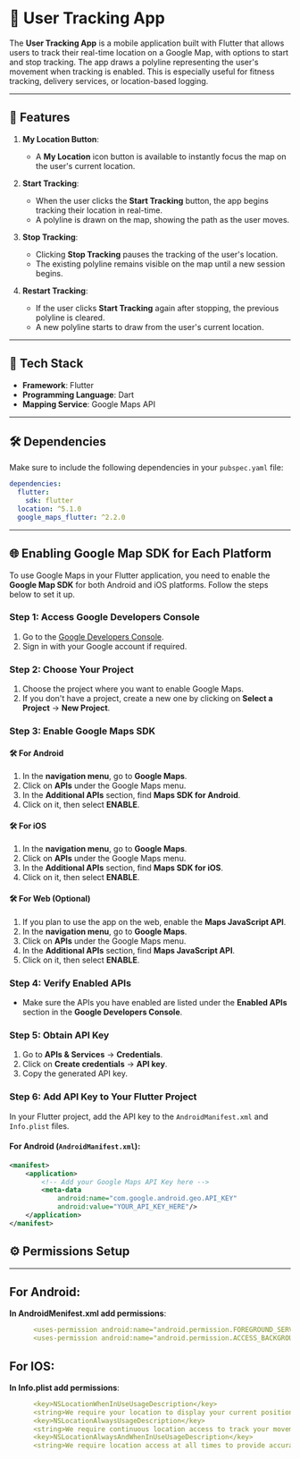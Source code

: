 # 📍 User Tracking App

The **User Tracking App** is a mobile application built with Flutter that allows users to track their real-time location on a Google Map, with options to start and stop tracking. The app draws a polyline representing the user's movement when tracking is enabled. This is especially useful for fitness tracking, delivery services, or location-based logging.

---

## 📱 Features

1. **My Location Button**:
   - A **My Location** icon button is available to instantly focus the map on the user's current location.

2. **Start Tracking**:
   - When the user clicks the **Start Tracking** button, the app begins tracking their location in real-time.
   - A polyline is drawn on the map, showing the path as the user moves.

3. **Stop Tracking**:
   - Clicking **Stop Tracking** pauses the tracking of the user's location.
   - The existing polyline remains visible on the map until a new session begins.

4. **Restart Tracking**:
   - If the user clicks **Start Tracking** again after stopping, the previous polyline is cleared.
   - A new polyline starts to draw from the user's current location.

---

## 🔧 Tech Stack

- **Framework**: Flutter
- **Programming Language**: Dart
- **Mapping Service**: Google Maps API

---

## 🛠️ Dependencies

Make sure to include the following dependencies in your `pubspec.yaml` file:

```yaml
dependencies:
  flutter:
    sdk: flutter
  location: ^5.1.0
  google_maps_flutter: ^2.2.0
```
---


## 🌐 Enabling Google Map SDK for Each Platform

To use Google Maps in your Flutter application, you need to enable the **Google Map SDK** for both Android and iOS platforms. Follow the steps below to set it up.

### Step 1: Access Google Developers Console

1. Go to the [Google Developers Console](https://console.cloud.google.com/).
2. Sign in with your Google account if required.

### Step 2: Choose Your Project

1. Choose the project where you want to enable Google Maps.
2. If you don't have a project, create a new one by clicking on **Select a Project** → **New Project**.

### Step 3: Enable Google Maps SDK

#### 🛠️ For Android

1. In the **navigation menu**, go to **Google Maps**.
2. Click on **APIs** under the Google Maps menu.
3. In the **Additional APIs** section, find **Maps SDK for Android**.
4. Click on it, then select **ENABLE**.

#### 🛠️ For iOS

1. In the **navigation menu**, go to **Google Maps**.
2. Click on **APIs** under the Google Maps menu.
3. In the **Additional APIs** section, find **Maps SDK for iOS**.
4. Click on it, then select **ENABLE**.

#### 🛠️ For Web (Optional)

1. If you plan to use the app on the web, enable the **Maps JavaScript API**.
2. In the **navigation menu**, go to **Google Maps**.
3. Click on **APIs** under the Google Maps menu.
4. In the **Additional APIs** section, find **Maps JavaScript API**.
5. Click on it, then select **ENABLE**.

### Step 4: Verify Enabled APIs

- Make sure the APIs you have enabled are listed under the **Enabled APIs** section in the **Google Developers Console**.

### Step 5: Obtain API Key

1. Go to **APIs & Services** → **Credentials**.
2. Click on **Create credentials** → **API key**.
3. Copy the generated API key.

### Step 6: Add API Key to Your Flutter Project

In your Flutter project, add the API key to the `AndroidManifest.xml` and `Info.plist` files.

#### For Android (`AndroidManifest.xml`):

```xml
<manifest>
    <application>
        <!-- Add your Google Maps API Key here -->
        <meta-data
            android:name="com.google.android.geo.API_KEY"
            android:value="YOUR_API_KEY_HERE"/>
    </application>
</manifest>
```

## ⚙️ Permissions Setup
---
## For Android:
   **In AndroidMenifest.xml add permissions**:

   ```yaml
         <uses-permission android:name="android.permission.FOREGROUND_SERVICE" />
         <uses-permission android:name="android.permission.ACCESS_BACKGROUND_LOCATION"/>
   ```

## For IOS:
   **In Info.plist add permissions**:

   ```yaml
         <key>NSLocationWhenInUseUsageDescription</key>
         <string>We require your location to display your current position on the map.</string>
         <key>NSLocationAlwaysUsageDescription</key>
         <string>We require continuous location access to track your movements.</string>
         <key>NSLocationAlwaysAndWhenInUseUsageDescription</key>
         <string>We require location access at all times to provide accurate tracking.</string>
   ```

